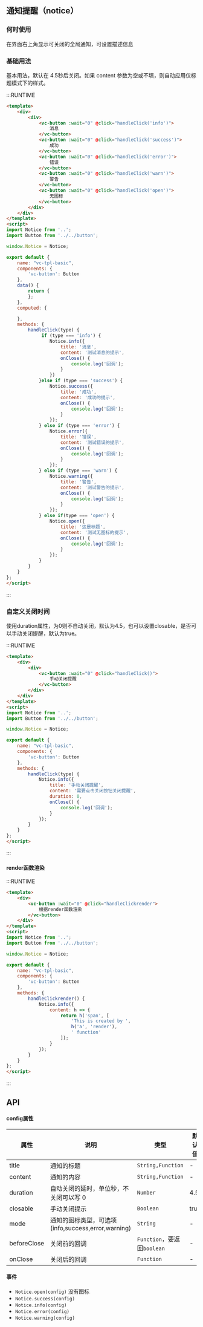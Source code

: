 ## 通知提醒（notice）
### 何时使用
在界面右上角显示可关闭的全局通知，可设置描述信息

### 基础用法
基本用法，默认在 4.5秒后关闭。如果 content 参数为空或不填，则自动应用仅标题模式下的样式。

:::RUNTIME
```html
<template>
	<div>
		<div>
			<vc-button :wait="0" @click="handleClick('info')">
				消息
			</vc-button>
			<vc-button :wait="0" @click="handleClick('success')">
				成功
			</vc-button>
			<vc-button :wait="0" @click="handleClick('error')">
				错误
			</vc-button>
			<vc-button :wait="0" @click="handleClick('warn')">
				警告
			</vc-button>
			<vc-button :wait="0" @click="handleClick('open')">
				无图标
			</vc-button>
		</div>
	</div>
</template>
<script>
import Notice from '..';
import Button from '../../button';

window.Notice = Notice;

export default {
	name: "vc-tpl-basic",
	components: {
		'vc-button': Button
	},
	data() {
		return {
		};
	},
	computed: {

	},
	methods: {
		handleClick(type) {
			 if (type === 'info') {
				Notice.info({
					title: '消息',
					content: '测试消息的提示',
					onClose() {
						console.log('回调');
					}
				})
			}else if (type === 'success') {
				Notice.success({
					title: '成功',
					content: '成功的提示',
					onClose() {
						console.log('回调');
					}
				});
			} else if (type === 'error') {
				Notice.error({
					title: '错误',
					content: '测试错误的提示',
					onClose() {
						console.log('回调');
					}
				});
			} else if (type === 'warn') {
				Notice.warning({
					title: '警告',
					content: '测试警告的提示',
					onClose() {
						console.log('回调');
					}
				});
			} else if(type === 'open') {
				Notice.open({
					title: '这是标题',
					content: '测试无图标的提示',
					onClose() {
						console.log('回调');
					}
				});
			}
		}
	}
};
</script>

```
:::

### 自定义关闭时间
使用duration属性，为0则不自动关闭，默认为4.5，也可以设置closable，是否可以手动关闭提醒，默认为true。

:::RUNTIME
```html
<template>
	<div>
		<div>
			<vc-button :wait="0" @click="handleClick()">
				手动关闭提醒
			</vc-button>
		</div>
	</div>
</template>
<script>
import Notice from '..';
import Button from '../../button';

window.Notice = Notice;

export default {
	name: "vc-tpl-basic",
	components: {
		'vc-button': Button
	},
	methods: {
		handleClick(type) {
			Notice.info({
				title: '手动关闭提醒',
				content: '需要点击关闭按钮关闭提醒',
				duration: 0,
				onClose() {
					console.log('回调');
				}
			});
		}
	}
};
</script>

```
:::

#### render函数渲染

:::RUNTIME
```html
<template>
	<div>
		<vc-button :wait="0" @click="handleClickrender">
			根据render函数渲染
		</vc-button>
	</div>
</template>
<script>
import Notice from '..';
import Button from '../../button';

window.Notice = Notice;

export default {
	name: "vc-tpl-basic",
	components: {
		'vc-button': Button
	},
	methods: {
		handleClickrender() {
			Notice.info({
				content: h => {
					return h('span', [
						'This is created by ',
						h('a', 'render'),
						' function'
					]);
				}
			});
		}
	}
};
</script>

```
:::

## API

#### config属性

属性 | 说明 | 类型 | 默认值
---|---|---|---
title | 通知的标题 | `String,Function` | -
content | 通知的内容 | `String,Function` | -
duration | 自动关闭的延时，单位秒，不关闭可以写 0 | `Number` | 4.5
closable | 手动关闭提示 | `Boolean` | true
mode | 通知的图标类型，可选项(info,success,error,warning) | `String` | -
beforeClose | 关闭前的回调 | `Function`，要返回`boolean` | -
onClose | 关闭后的回调 | `Function` | -

#### 事件
- `Notice.open(config)`  没有图标
- `Notice.success(config)`
- `Notice.info(config)`
- `Notice.error(config)`
- `Notice.warning(config)`
